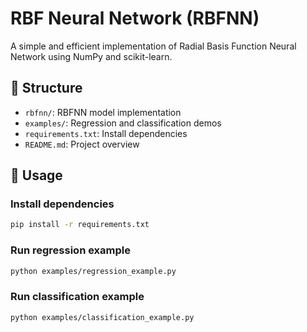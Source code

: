 # RBF Neural Network (RBFNN)

A simple and efficient implementation of Radial Basis Function Neural Network using NumPy and scikit-learn.

## 📁 Structure
- `rbfnn/`: RBFNN model implementation
- `examples/`: Regression and classification demos
- `requirements.txt`: Install dependencies
- `README.md`: Project overview

## 🚀 Usage

### Install dependencies
```bash
pip install -r requirements.txt
```
### Run regression example
```bash
python examples/regression_example.py
```
### Run classification example
```bash
python examples/classification_example.py
```